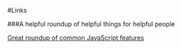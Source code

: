 #Links

###A helpful roundup of helpful things for helpful people

[Great roundup of common JavaScript features](https://blog.pragmatists.com/top-10-es6-features-by-example-80ac878794bb)